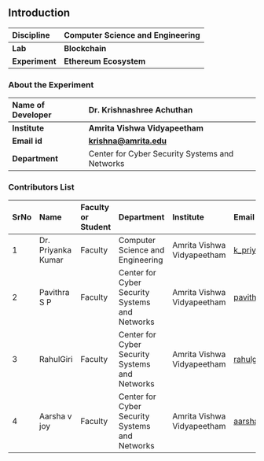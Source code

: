 ## Introduction


<b>Discipline | <b>Computer Science and Engineering
:--|:--|
<b> Lab | <b>Blockchain
<b> Experiment|     <b> Ethereum Ecosystem

### About the Experiment 


<b>Name of Developer | <b> Dr. Krishnashree Achuthan
:--|:--|
<b> Institute | <b>  Amrita Vishwa Vidyapeetham 
<b> Email id|     <b>    krishna@amrita.edu
<b> Department |   Center for Cyber Security Systems and Networks


### Contributors List

SrNo | Name | Faculty or Student | Department| Institute | Email id
:--|:--|:--|:--|:--|:--|
1 |Dr. Priyanka Kumar| Faculty |Computer Science and Engineering| Amrita Vishwa Vidyapeetham |k_priyanka@cb.amrita.edu	
2 | Pavithra S P  |Faculty | Center for Cyber Security Systems and Networks |Amrita Vishwa Vidyapeetham | pavithrasp@am.amrita.edu
3 |RahulGiri | Faculty | Center for Cyber Security Systems and Networks| Amrita Vishwa Vidyapeetham |rahulgiri@am.amrita.edu	
4 | Aarsha v joy  | Faculty |Center for Cyber Security Systems and Networks | Amrita Vishwa Vidyapeetham | aarshavj@am.amrita.edu	
